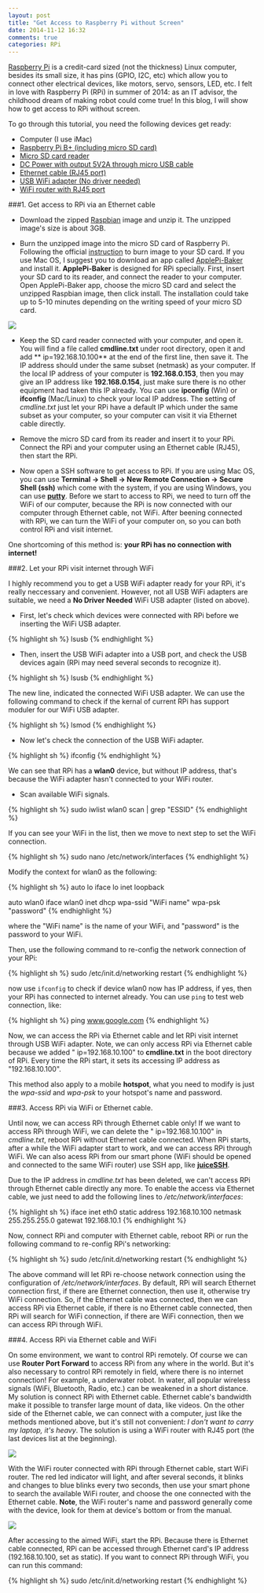 ```yaml
---
layout: post
title: "Get Access to Raspberry Pi without Screen"
date: 2014-11-12 16:32
comments: true
categories: RPi
---
```

[Raspberry Pi](http://www.raspberrypi.org/) is a credit-card sized (not the thickness) Linux computer, besides its small size, it has pins (GPIO, I2C, etc) which allow you to connect other electrical devices, like motors, servo, sensors, LED, etc. I felt in love with Raspberry Pi (RPi) in summer of 2014: as an IT advisor, the childhood dream of making robot could come true! In this blog, I will show how to get access to RPi without screen. 

To go through this tutorial, you need the following devices get ready:

- Computer (I use iMac) 
- [Raspberry Pi B+ (including micro SD card)](http://www.ebay.com/itm/New-Raspberry-Pi-512MB-Model-B-B-Plus-Project-Board-Linux-System-Version-3-/231332852675?pt=LH_DefaultDomain_0&hash=item35dc8333c3)
- [Micro SD card reader](http://www.ebay.com/itm/USB-Memory-Card-Reader-Mini-Micro-SD-SDHC-MMC-MS-M2-TF-XD-CF-Mobile-Phone-Multi-/121540020677?pt=UK_Photography_MemoryCardReaders_RL&hash=item1c4c5989c5)
- [DC Power with output 5V2A through micro USB cable](http://www.ebay.com/itm/ORIGINAL-XIAOMI-5V-2A-10400mAh-Power-Bank-for-Smartphone-Tablet-Silver-/351195995514?pt=LH_DefaultDomain_0&hash=item51c4e99d7a)
- [Ethernet cable (RJ45 port)](http://www.ebay.com/itm/15-FT-foot-5M-RJ45-CAT5-5e-CAT5e-Ethernet-Network-Lan-Cable-Cord-blue-/351297695424?pt=LH_DefaultDomain_0&hash=item51caf96ec0) 
- [USB WiFi adapter (No driver needed)](http://www.ebay.com/itm/Latest-802-11n-USB-Wifi-Dongle-Adapter-for-Raspberry-Pi-Model-B-B-No-Driver-/391007534850?pt=UK_Computing_USB_Wi_Fi_Adapters_Dongles&hash=item5b09dd7f02) 
- [WiFi router with RJ45 port](http://item.taobao.com/item.htm?spm=a230r.1.14.41.0CKLBq&id=36874522573&ns=1&abbucket=13#detail)



###1. Get access to RPi via an Ethernet cable

- Download the zipped [Raspbian](http://downloads.raspberrypi.org/raspbian_latest) image and unzip it. The unzipped image's size is about 3GB.


- Burn the unzipped image into the micro SD card of Raspberry Pi. Following the official [instruction](http://www.raspberrypi.org/documentation/installation/installing-images/README.md) to burn image to your SD card. If you use Mac OS, I suggest you to download an app called [ApplePi-Baker](http://www.tweaking4all.com/hardware/raspberry-pi/macosx-apple-pi-baker/) and install it.  **ApplePi-Baker** is designed for RPi specially. First, insert your SD card to its reader, and connect the reader to your computer. Open ApplePi-Baker app, choose the micro SD card and select the unzipped Raspbian image, then click install. The installation could take up to 5-10 minutes depending on the writing speed of your micro SD card.

![]( /images/ApplePi_baker.jpg )


- Keep the SD card reader connected with your computer, and open it. You will find a file called **cmdline.txt** under root directory, open it and add ** ip=192.168.10.100** at the end of the first line, then save it. The IP address should under the same subset (netmask) as your computer. If the local IP address of your computer is **192.168.0.153**, then you may give an IP address like **192.168.0.154**, just make sure there is no other equipment had taken this IP already. You can use **ipconfig** (Win) or **ifconfig** (Mac/Linux) to check your local IP address. The setting of *cmdline.txt* just let your RPi have a default IP which under the same subset as your computer, so your computer can visit it via Ethernet cable directly. 

- Remove the micro SD card from its reader and insert it to your RPi. Connect the RPi and your computer using an Ethernet cable (RJ45), then start the RPi.  


- Now open a SSH software to get access to RPi. If you are using Mac OS, you can use **Terminal -> Shell -> New Remote Connection -> Secure Shell (ssh)** which come with the system, if you are using Windows, you can use  **[putty](http://www.chiark.greenend.org.uk/~sgtatham/putty/download.html)**.  Before we start to access to RPi, we need to turn off the WiFi of our computer, because the RPi is now connected with our computer through Ethernet cable, not WiFi. After beening connected with RPi, we can turn the WiFi of your computer on, so you can both control RPi and visit internet.  


One shortcoming of this method is: **your RPi has no connection with internet!**
 
 
###2. Let your RPi visit internet through WiFi

I highly recommend you to get a USB WiFi adapter ready for your RPi, it's really neccessary and convenient. However, not all USB WiFi adapters are suitable, we need a **No Driver Needed** WiFi USB adapter (listed on above). 

- First, let's check which devices were connected with RPi before we inserting the WiFi USB adapter.

{% highlight sh %}
lsusb
{% endhighlight %}

- Then, insert the  USB WiFi adapter into a USB port, and check the USB devices again (RPi may need several seconds to recognize it).

{% highlight sh %}
lsusb
{% endhighlight %}

The new line, indicated the connected WiFi USB adapter. We can use the following command to check if the kernal of current RPi has support moduler for our WiFi USB adapter.

{% highlight sh %}
lsmod
{% endhighlight %}

- Now let's check the connection of the USB WiFi adapter.

{% highlight sh %}
ifconfig
{% endhighlight %}

We can see that RPi has a **wlan0** device, but without IP address, that's because the WiFi adapter hasn't connected to your WiFi router. 

- Scan available WiFi signals.

{% highlight sh %}
sudo iwlist wlan0 scan | grep "ESSID"
{% endhighlight %}

If you can see your WiFi in the list, then we move to next step to set the WiFi connection.

{% highlight sh %}
sudo nano /etc/network/interfaces
{% endhighlight %}

Modify the context for wlan0 as the following: 
  
{% highlight sh %}
auto lo
iface lo inet loopback

auto wlan0
iface wlan0 inet dhcp
wpa-ssid "WiFi name"
wpa-psk "password"
{% endhighlight %}


where the "WiFi name" is the name of your WiFi, and "password" is the password to your WiFi.

Then, use the following command to re-config the network connection of your RPi: 
  
{% highlight sh %}
sudo /etc/init.d/networking restart
{% endhighlight %}

now use <code>ifconfig</code> to check if device wlan0 now has IP address, if yes, then your RPi has connected to internet already.  You can use <code>ping</code> to test web connection, like: 

{% highlight sh %}
ping www.google.com
{% endhighlight %}

Now, we can access the RPi via Ethernet cable and let RPi visit internet through USB WiFi adapter. Note, we can only access RPi via Ethernet cable because we added " ip=192.168.10.100" to **cmdline.txt** in the boot directory of RPi. Every time the RPi start, it  sets its accessing IP address as "192.168.10.100".

This method also apply to a mobile **hotspot**, what you need to modify is just the *wpa-ssid* and *wpa-psk* to your hotspot's name and password. 


###3. Access RPi via WiFi or Ethernet cable.

Until now, we can access RPi through Ethernet cable only! If we want to access RPi through WiFi, we can delete the " ip=192.168.10.100" in *cmdline.txt*, reboot RPi without Ethernet cable connected. When RPi starts, after a while the WiFi adapter start to work, and we can access RPi through WiFi. We can also acess RPi from our smart phone (WiFi should be opened and connected to the same WiFi router) use SSH app, like **[juiceSSH](https://juicessh.com/)**.

Due to the IP address in *cmdline.txt* has been deleted, we can't access RPi through Ethernet cable directly any more. To enable the access via Ethernet cable, we just need to add the following lines to */etc/network/interfaces*: 

{% highlight sh %}
iface inet eth0 static
  address 192.168.10.100
  netmask 255.255.255.0
  gatewat 192.168.10.1
{% endhighlight %}

Now, connect RPi and computer with Ethernet cable, reboot RPi or run the following command to re-config RPi's networking:

{% highlight sh %}
sudo /etc/init.d/networking restart
{% endhighlight %}

The above command will let RPi re-choose network connection using the configuration of */etc/network/interfaces*. By default, RPi will search Ethernet connection first, if there are Ethernet connection, then use it, otherwise try WiFi connection. So, if the Ethernet cable was connected, then we can access RPi via Ethernet cable, if there is no Ethernet cable connected, then RPi will search for WiFi connection, if there are WiFi connection, then we can access RPi through WiFi.

###4. Access RPi via Ethernet cable and WiFi

On some environment, we want to control RPi remotely. Of course we can use **Router Port Forward** to access RPi from any where in the world. But it's also necessary to control RPi remotely in field, where there is no internet connection! For example, a underwater robot. In water, all popular wireless signals (WiFi, Bluetooth, Radio, etc.) can be weakened in a short distance. My solution is connect RPi with Ethernet cable. Ethernet cable's bandwidth make it possible to transfer large mount of data, like videos. On the other side of the Ethernet cable, we can connect with a computer, just like the methods mentioned above, but it's still not convenient: *I don't want to carry my laptop, it's heavy*. The solution is using a WiFi router with RJ45 port (the last devices list at the beginning). 

![]( /images/ZTE_AR350.jpg )


With the WiFi router connected with RPi through Ethernet cable, start WiFi router. The red led indicator will light, and after several seconds, it blinks and changes to blue blinks every two seconds, then use your smart phone to search the available WiFi router, and choose the one connected with the Ethernet cable. **Note**, the WiFi router's name and password generally come with the device, look for them at device's bottom or from the manual. 

![]( /images/RPi_Ethernet_WiFi.jpg )


After accessing to the aimed WiFi, start the RPi. Because there is Ethernet cable connected, RPi can be accessed through Ethernet card's IP address (192.168.10.100, set as static). If you want to connect RPi through WiFi, you can run this command: 

{% highlight sh %}
sudo /etc/init.d/networking restart
{% endhighlight %}












 
 

